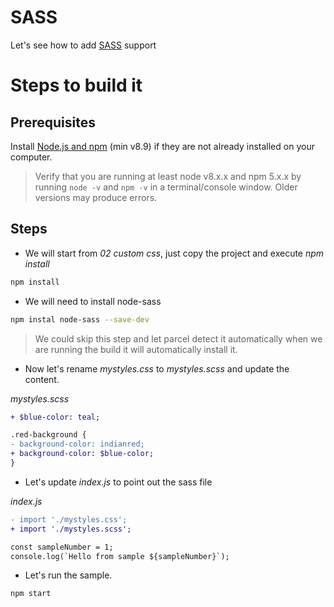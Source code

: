 # SASS

Let's see how to add [SASS](https://sass-lang.com/) support

# Steps to build it

## Prerequisites

Install [Node.js and npm](https://nodejs.org/en/) (min v8.9) if they are not already installed on your computer.

> Verify that you are running at least node v8.x.x and npm 5.x.x by running `node -v` and `npm -v` in a terminal/console window. Older versions may produce errors.

## Steps

- We will start from _02 custom css_, just copy the project and execute _npm install_

```cmd
npm install
```

- We will need to install node-sass

```bash
npm instal node-sass --save-dev
```

> We could skip this step and let parcel detect it automatically when we are running the build
it will automatically install it.

- Now let's rename _mystyles.css_ to _mystyles.scss_ and update the content.

_mystyles.scss_

```diff
+ $blue-color: teal;

.red-background {
- background-color: indianred;
+ background-color: $blue-color;
}
```

- Let's update _index.js_ to point out the sass file

_index.js_

```diff
- import './mystyles.css';
+ import './mystyles.scss';

const sampleNumber = 1;
console.log(`Hello from sample ${sampleNumber}`);
```

- Let's run the sample.

```bash
npm start
```



